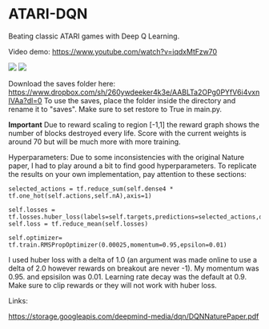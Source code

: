 # ATARI-DQN

Beating classic ATARI games with Deep Q Learning.

Video demo: https://www.youtube.com/watch?v=iqdxMtFzw70

![](https://media.giphy.com/media/9VcPcvjfw9xc2o3sgt/giphy.gif)
![](https://i.imgur.com/crYtWLq.png)

Download the saves folder here: https://www.dropbox.com/sh/260ywdeeker4k3e/AABLTa2OPg0PYfV6i4vxnIVAa?dl=0
To use the saves, place the folder inside the directory and rename it to "saves". Make sure to set restore to True in main.py.

**Important** Due to reward scaling to region [-1,1] the reward graph shows the number of blocks destroyed every life. Score with the current weights is around 70 but will be much more with more training.

Hyperparameters:
Due to some inconsistencies with the original Nature paper, I had to play around a bit to find good hyperparameters. To replicate the results on your own implementation, pay attention to these sections:

```
selected_actions = tf.reduce_sum(self.dense4 * tf.one_hot(self.actions,self.nA),axis=1)

self.losses = tf.losses.huber_loss(labels=self.targets,predictions=selected_actions,delta=1.0)
self.loss = tf.reduce_mean(self.losses)

self.optimizer= tf.train.RMSPropOptimizer(0.00025,momentum=0.95,epsilon=0.01)
```
I used huber loss with a delta of 1.0 (an argument was made online to use a delta of 2.0 however rewards on breakout are never -1). My momentum was 0.95. and epsisilon was 0.01. Learning rate decay was the default at 0.9. Make sure to clip rewards or they will not work with huber loss. 

Links:

https://storage.googleapis.com/deepmind-media/dqn/DQNNaturePaper.pdf


